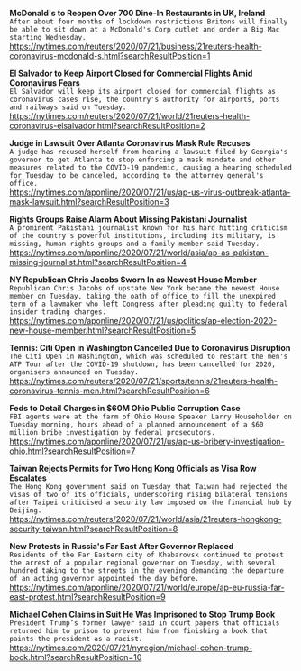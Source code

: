 **McDonald's to Reopen Over 700 Dine-In Restaurants in UK, Ireland**\
`After about four months of lockdown restrictions Britons will finally be able to sit down at a McDonald's Corp outlet and order a Big Mac starting Wednesday. `\
https://nytimes.com/reuters/2020/07/21/business/21reuters-health-coronavirus-mcdonald-s.html?searchResultPosition=1

**El Salvador to Keep Airport Closed for Commercial Flights Amid Coronavirus Fears**\
`El Salvador will keep its airport closed for commercial flights as coronavirus cases rise, the country's authority for airports, ports and railways said on Tuesday.`\
https://nytimes.com/reuters/2020/07/21/world/21reuters-health-coronavirus-elsalvador.html?searchResultPosition=2

**Judge in Lawsuit Over Atlanta Coronavirus Mask Rule Recuses**\
`A judge has recused herself from hearing a lawsuit filed by Georgia's governor to get Atlanta to stop enforcing a mask mandate and other measures related to the COVID-19 pandemic, causing a hearing scheduled for Tuesday to be canceled, according to the attorney general's office.`\
https://nytimes.com/aponline/2020/07/21/us/ap-us-virus-outbreak-atlanta-mask-lawsuit.html?searchResultPosition=3

**Rights Groups Raise Alarm About Missing Pakistani Journalist**\
`A prominent Pakistani journalist known for his hard hitting criticism of the country's powerful institutions, including its military, is missing, human rights groups and a family member said Tuesday.`\
https://nytimes.com/aponline/2020/07/21/world/asia/ap-as-pakistan-missing-journalist.html?searchResultPosition=4

**NY Republican Chris Jacobs Sworn In as Newest House Member**\
`Republican Chris Jacobs of upstate New York became the newest House member on Tuesday, taking the oath of office to fill the unexpired term of a lawmaker who left Congress after pleading guilty to federal insider trading charges. `\
https://nytimes.com/aponline/2020/07/21/us/politics/ap-election-2020-new-house-member.html?searchResultPosition=5

**Tennis: Citi Open in Washington Cancelled Due to Coronavirus Disruption**\
`The Citi Open in Washington, which was scheduled to restart the men's ATP Tour after the COVID-19 shutdown, has been cancelled for 2020, organisers announced on Tuesday.`\
https://nytimes.com/reuters/2020/07/21/sports/tennis/21reuters-health-coronavirus-tennis-men.html?searchResultPosition=6

**Feds to Detail Charges in $60M Ohio Public Corruption Case**\
`FBI agents were at the farm of Ohio House Speaker Larry Householder on Tuesday morning, hours ahead of a planned announcement of a $60 million bribe investigation by federal prosecutors.`\
https://nytimes.com/aponline/2020/07/21/us/ap-us-bribery-investigation-ohio.html?searchResultPosition=7

**Taiwan Rejects Permits for Two Hong Kong Officials as Visa Row Escalates**\
`The Hong Kong government said on Tuesday that Taiwan had rejected the visas of two of its officials, underscoring rising bilateral tensions after Taipei criticised a security law imposed on the financial hub by Beijing.`\
https://nytimes.com/reuters/2020/07/21/world/asia/21reuters-hongkong-security-taiwan.html?searchResultPosition=8

**New Protests in Russia's Far East After Governor Replaced**\
`Residents of the Far Eastern city of Khabarovsk continued to protest the arrest of a popular regional governor on Tuesday, with several hundred taking to the streets in the evening demanding the departure of an acting governor appointed the day before. `\
https://nytimes.com/aponline/2020/07/21/world/europe/ap-eu-russia-far-east-protest.html?searchResultPosition=9

**Michael Cohen Claims in Suit He Was Imprisoned to Stop Trump Book**\
`President Trump’s former lawyer said in court papers that officials returned him to prison to prevent him from finishing a book that paints the president as a racist.`\
https://nytimes.com/2020/07/21/nyregion/michael-cohen-trump-book.html?searchResultPosition=10

